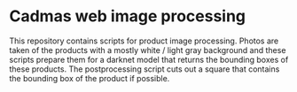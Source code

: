 # Cadmas web image processing

This repository contains scripts for product image processing. Photos are taken of the products with a mostly white / light gray background and these scripts prepare them for a darknet model that returns the bounding boxes of these products. The postprocessing script cuts out a square that contains the bounding box of the product if possible.
